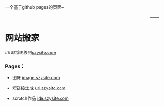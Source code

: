 一个基于github pages的页面~
<div style="text-align:right">——</div>

# 网站搬家
##即将转移到[szysite.com](https://szysite.com)  

### Pages：
* 图床 [image.szysite.com](https://image.szysite.com)  

* 短链接生成 [url.szysite.com](https://url.szysite.com) 

* scratch作品 [ide.szysite.com](https://ide.szysite.com) 
